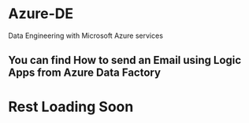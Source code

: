 # Azure-DE
Data Engineering with Microsoft Azure services
## You can find How to send an Email using Logic Apps from Azure Data Factory

# Rest Loading Soon
